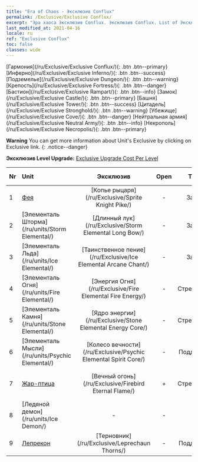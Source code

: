 ```yaml
---
title: "Era of Chaos - Эксклюзив Conflux"
permalink: /Exclusive/Exclusive Conflux/
excerpt: "Эра хаоса Эксклюзив Conflux. Эксклюзив Conflux. List of Эксклюзив Conflux in Era of Chaos"
last_modified_at: 2021-04-16
locale: ru
ref: "Exclusive Conflux"
toc: false
classes: wide
---
```

 [Гармония](/ru/Exclusive/Exclusive Conflux/){: .btn .btn--primary} [Инферно](/ru/Exclusive/Exclusive Inferno/){: .btn .btn--success} [Подземелье](/ru/Exclusive/Exclusive Dungeon/){: .btn .btn--warning} [Крепость](/ru/Exclusive/Exclusive Fortress/){: .btn .btn--danger} [Бастион](/ru/Exclusive/Exclusive Rampart/){: .btn .btn--info} [Замок](/ru/Exclusive/Exclusive Castle/){: .btn .btn--primary} [Башня](/ru/Exclusive/Exclusive Tower/){: .btn .btn--success} [Цитадель](/ru/Exclusive/Exclusive Stronghold/){: .btn .btn--warning} [Убежище](/ru/Exclusive/Exclusive Cove/){: .btn .btn--danger} [Нейтральная армия](/ru/Exclusive/Exclusive Neutral Army/){: .btn .btn--info} [Некрополь](/ru/Exclusive/Exclusive Necropolis/){: .btn .btn--primary} 

**Warning** You can get more information about Unit's Exclusive by clicking on Exclusive link. 
{: .notice--danger}

 **Эксклюзив Level Upgrade:** [Exclusive Upgrade Cost Per Level](/Exclusive/ExclusiveUpgradeCostPerLevel/)

  | Nr |         Unit        | Эксклюзив | Open  |    Type   |  Item to Rank UP      |  Облик   |
  |:---|:--------------------|:-------------:|:-----:|:---------:|:---------------------:|:-------:|
  | 1  | [Фея](/ru/units/Sprite/) | [Копье рыцаря](/ru/Exclusive/Sprite Knight Pike/) | - | Заряд | [Жетон Копья рыцаря](/ru/Items/con_916/) | - |
  | 2  | [Элементаль Шторма](/ru/units/Storm Elemental/) | [Длинный лук](/ru/Exclusive/Storm Elemental Long Bow/) | - | Заряд | [Жетон длинного лука](/ru/Items/con_914/) | - |
  | 3  | [Элементаль Льда](/ru/units/Ice Elemental/) | [Таинственное пение](/ru/Exclusive/Ice Elemental Arcane Chant/) | - | Заряд | [Жетон таинственного пения](/ru/Items/con_915/) | - |
  | 4  | [Элементаль Огня](/ru/units/Fire Elemental/) | [Энергия Огня](/ru/Exclusive/Fire Elemental Fire Energy/) | - | Стрелковый | [Жетон энергии Огня](/ru/Items/con_998/) | [Особый облик: Энергия Огня](/ru/Items/con_666/) |
  | 5  | [Элементаль Камня](/ru/units/Stone Elemental/) | [Ядро энергии](/ru/Exclusive/Stone Elemental Energy Core/) | - | Стрелковый | [Жетон ядра энергии](/ru/Items/con_999/) | [Особый облик: Ядро энергии](/ru/Items/con_667/) |
  | 6  | [Элементаль Мысли](/ru/units/Psychic Elemental/) | [Колесо вечности](/ru/Exclusive/Psychic Elemental Spirit Core/) | - | Поддержка | [Жетон Колеса вечности](/ru/Items/con_1000/) | [Особый облик: Колесо вечности](/ru/Items/con_668/) |
  | 7  | [Жар-птица](/ru/units/Firebird/) | [Вечный огонь](/ru/Exclusive/Firebird Eternal Flame/) | + | Стрелковый | [Жетон вечного пламени](/ru/Items/con_1001/) | [Особый облик: Вечное пламя](/ru/Items/con_669/) |
  | 8  | [Ледяной демон](/ru/units/Ice Demon/) | - | - | - | none | none |
  | 9  | [Лепрекон](/ru/units/Leprechaun/) | [Терновник](/ru/Exclusive/Leprechaun Thorns/) | - | Поддержка | - | - |
